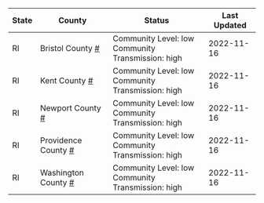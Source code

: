 State | County | Status | Last Updated
--- | --- | --- | --- 
RI | Bristol County <a href="#bristol_county">#</a> | <a name="bristol_county"></a>Community Level: low<br/>Community Transmission: high | 2022-11-16
RI | Kent County <a href="#kent_county">#</a> | <a name="kent_county"></a>Community Level: low<br/>Community Transmission: high | 2022-11-16
RI | Newport County <a href="#newport_county">#</a> | <a name="newport_county"></a>Community Level: low<br/>Community Transmission: high | 2022-11-16
RI | Providence County <a href="#providence_county">#</a> | <a name="providence_county"></a>Community Level: low<br/>Community Transmission: high | 2022-11-16
RI | Washington County <a href="#washington_county">#</a> | <a name="washington_county"></a>Community Level: low<br/>Community Transmission: high | 2022-11-16
